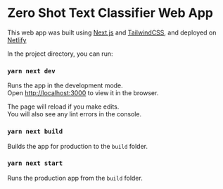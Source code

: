 # Zero Shot Text Classifier Web App

This web app was built using [Next.js](https://nextjs.org/) and [TailwindCSS](https://tailwindcss.com/), and deployed on [Netlify](https://netlify.com/)

In the project directory, you can run:

### `yarn next dev`

Runs the app in the development mode.\
Open [http://localhost:3000](http://localhost:3000) to view it in the browser.

The page will reload if you make edits.\
You will also see any lint errors in the console.

### `yarn next build`

Builds the app for production to the `build` folder.

### `yarn next start`

Runs the production app from the `build` folder.
